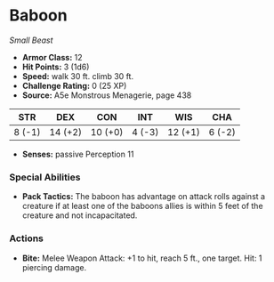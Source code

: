# Baboon

*Small* *Beast*

- **Armor Class:** 12
- **Hit Points:** 3 (1d6)
- **Speed:** walk 30 ft. climb 30 ft.
- **Challenge Rating:** 0 (25 XP)
- **Source:** A5e Monstrous Menagerie, page 438

| STR | DEX | CON | INT | WIS | CHA |
| --- | --- | --- | --- | --- | --- |
| 8 (-1) | 14 (+2) | 10 (+0) | 4 (-3) | 12 (+1) | 6 (-2) |

- **Senses:** passive Perception 11

### Special Abilities

- **Pack Tactics:** The baboon has advantage on attack rolls against a creature if at least one of the baboons allies is within 5 feet of the creature and not incapacitated.

### Actions

- **Bite:** Melee Weapon Attack: +1 to hit, reach 5 ft., one target. Hit: 1 piercing damage.


